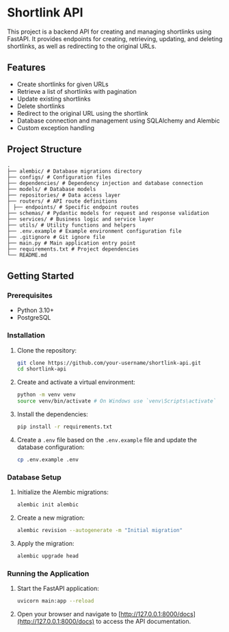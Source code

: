 <!-- @format -->

# Shortlink API

This project is a backend API for creating and managing shortlinks using FastAPI. It provides endpoints for creating, retrieving, updating, and deleting shortlinks, as well as redirecting to the original URLs.

## Features

-   Create shortlinks for given URLs
-   Retrieve a list of shortlinks with pagination
-   Update existing shortlinks
-   Delete shortlinks
-   Redirect to the original URL using the shortlink
-   Database connection and management using SQLAlchemy and Alembic
-   Custom exception handling

## Project Structure

    .
    ├── alembic/ # Database migrations directory
    ├── configs/ # Configuration files
    ├── dependencies/ # Dependency injection and database connection
    ├── models/ # Database models
    ├── repositories/ # Data access layer
    ├── routers/ # API route definitions
    │ ├── endpoints/ # Specific endpoint routes
    ├── schemas/ # Pydantic models for request and response validation
    ├── services/ # Business logic and service layer
    ├── utils/ # Utility functions and helpers
    ├── .env.example # Example environment configuration file
    ├── .gitignore # Git ignore file
    ├── main.py # Main application entry point
    ├── requirements.txt # Project dependencies
    └── README.md


## Getting Started

### Prerequisites

-   Python 3.10+
-   PostgreSQL

### Installation

1. Clone the repository:

    ```sh
    git clone https://github.com/your-username/shortlink-api.git
    cd shortlink-api
    ```

2. Create and activate a virtual environment:

    ```sh
    python -m venv venv
    source venv/bin/activate # On Windows use `venv\Scripts\activate`
    ```

3. Install the dependencies:

    ```sh
    pip install -r requirements.txt
    ```

4. Create a `.env` file based on the `.env.example` file and update the database configuration:

    ```sh
    cp .env.example .env
    ```

### Database Setup

1. Initialize the Alembic migrations:

    ```sh
    alembic init alembic
    ```

2. Create a new migration:

    ```sh
    alembic revision --autogenerate -m "Initial migration"
    ```

3. Apply the migration:

    ```sh
    alembic upgrade head
    ```

### Running the Application

1. Start the FastAPI application:

    ```sh
    uvicorn main:app --reload
    ```

2. Open your browser and navigate to [http://127.0.0.1:8000/docs](http://127.0.0.1:8000/docs) to access the API documentation.
